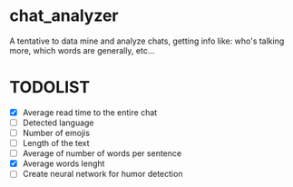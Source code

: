 # chat_analyzer
A tentative to data mine and analyze chats, getting info like: who's talking more, which words are generally, etc...

# TODOLIST
- [x] Average read time to the entire chat
- [ ] Detected language
- [ ] Number of emojis
- [ ] Length of the text
- [ ] Average of number of words per sentence
- [x] Average words lenght
- [ ] Create neural network for humor detection 
